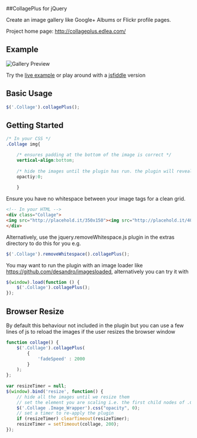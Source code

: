 ##CollagePlus for jQuery

Create an image gallery like Google+ Albums or Flickr profile pages. 

Project home page: http://collageplus.edlea.com/


Example
-------
![Gallery Preview](https://raw.github.com/ed-lea/jquery-collagePlus/master/support/images/0.2.0-preview.png)

Try the [live example](http://example.com/ "Live CollagePlus example") or play around with a [jsfiddle](http://jsfiddle.net/edlea/uZv3n/) version


Basic Usage
-----------

```javascript
$('.Collage').collagePlus();
```
    
    
Getting Started
---------------

```CSS
/* In your CSS */
.Collage img{

    /* ensures padding at the bottom of the image is correct */
    vertical-align:bottom;
    
    /* hide the images until the plugin has run. the plugin will reveal the images*/
    opactiy:0;
    
    }
```
        

Ensure you have no whitespace between your image tags for a clean grid.

```HTML
<!-- In your HTML -->
<div class="Collage">
<img src="http://placehold.it/350x150"><img src="http://placehold.it/400x300"><img src="http://placehold.it/290x800">
</div>
```

Alternatively, use the jquery.removeWhitespace.js plugin in the extras directory to do this for you e.g.

```javascript
$('.Collage').removeWhitespace().collagePlus();
```

You may want to run the plugin with an image loader like https://github.com/desandro/imagesloaded, alternatively you can try it with

```javascript
$(window).load(function () {
    $('.Collage').collagePlus();
});
```

Browser Resize
--------------

By default this behaviour not included in the plugin but you can use a few lines of js to reload the images if the user resizes the browser window

```javascript
function collage() {
    $('.Collage').collagePlus(
        {
            'fadeSpeed' : 2000
        }
    );
};
 
var resizeTimer = null;
$(window).bind('resize', function() {
    // hide all the images until we resize them
    // set the element you are scaling i.e. the first child nodes of .Collage to opacity 0
    $('.Collage .Image_Wrapper').css("opacity", 0);
    // set a timer to re-apply the plugin
    if (resizeTimer) clearTimeout(resizeTimer);
    resizeTimer = setTimeout(collage, 200);
});
```
